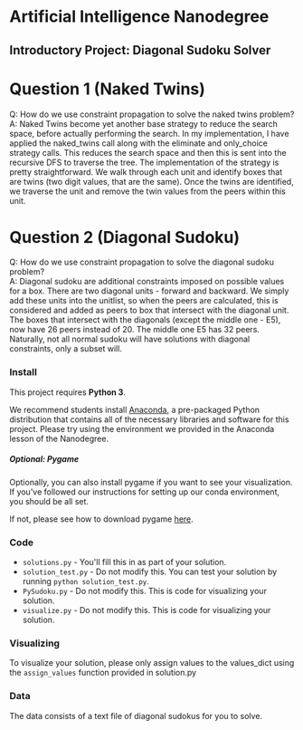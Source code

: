 # Artificial Intelligence Nanodegree
## Introductory Project: Diagonal Sudoku Solver

# Question 1 (Naked Twins)
Q: How do we use constraint propagation to solve the naked twins problem?  
A: Naked Twins become yet another base strategy to reduce the search space,
before actually performing the search. In my implementation, I have applied
the naked_twins call along with the eliminate and only_choice strategy calls.
This reduces the search space and then this is sent into the recursive DFS
to traverse the tree. The implementation of the strategy is pretty straightforward.
We walk through each unit and identify boxes that are twins (two digit values, that
are the same). Once the twins are identified, we traverse the unit and remove
the twin values from the peers within this unit.

# Question 2 (Diagonal Sudoku)
Q: How do we use constraint propagation to solve the diagonal sudoku problem?  
A: Diagonal sudoku are additional constraints imposed on possible values
for a box. There are two diagonal units - forward and backward. We simply add
these units into the unitlist, so when the peers are calculated, this is considered
and added as peers to box that intersect with the diagonal unit. The boxes that
intersect with the diagonals (except the middle one - E5), now have 26 peers
instead of 20. The middle one E5 has 32 peers. Naturally, not all normal sudoku will
have solutions with diagonal constraints, only a subset will.   

### Install

This project requires **Python 3**.

We recommend students install [Anaconda](https://www.continuum.io/downloads), a pre-packaged Python distribution that contains all of the necessary libraries and software for this project.
Please try using the environment we provided in the Anaconda lesson of the Nanodegree.

##### Optional: Pygame

Optionally, you can also install pygame if you want to see your visualization. If you've followed our instructions for setting up our conda environment, you should be all set.

If not, please see how to download pygame [here](http://www.pygame.org/download.shtml).

### Code

* `solutions.py` - You'll fill this in as part of your solution.
* `solution_test.py` - Do not modify this. You can test your solution by running `python solution_test.py`.
* `PySudoku.py` - Do not modify this. This is code for visualizing your solution.
* `visualize.py` - Do not modify this. This is code for visualizing your solution.

### Visualizing

To visualize your solution, please only assign values to the values_dict using the ```assign_values``` function provided in solution.py

### Data

The data consists of a text file of diagonal sudokus for you to solve.
